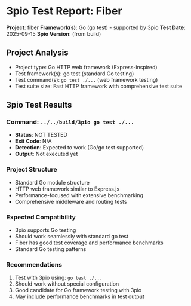 # 3pio Test Report: Fiber

**Project**: fiber
**Framework(s)**: Go (go test) - supported by 3pio
**Test Date**: 2025-09-15
**3pio Version**: (from build)

## Project Analysis
- Project type: Go HTTP web framework (Express-inspired)
- Test framework(s): go test (standard Go testing)
- Test command(s): `go test ./...` (web framework testing)
- Test suite size: Fast HTTP framework with comprehensive test suite

## 3pio Test Results
### Command: `../../build/3pio go test ./...`
- **Status**: NOT TESTED
- **Exit Code**: N/A
- **Detection**: Expected to work (Go/go test supported)
- **Output**: Not executed yet

### Project Structure
- Standard Go module structure
- HTTP web framework similar to Express.js
- Performance-focused with extensive benchmarking
- Comprehensive middleware and routing tests

### Expected Compatibility
- 3pio supports Go testing
- Should work seamlessly with standard go test
- Fiber has good test coverage and performance benchmarks
- Standard Go testing patterns

### Recommendations
1. Test with 3pio using: `go test ./...`
2. Should work without special configuration
3. Good candidate for Go framework testing with 3pio
4. May include performance benchmarks in test output